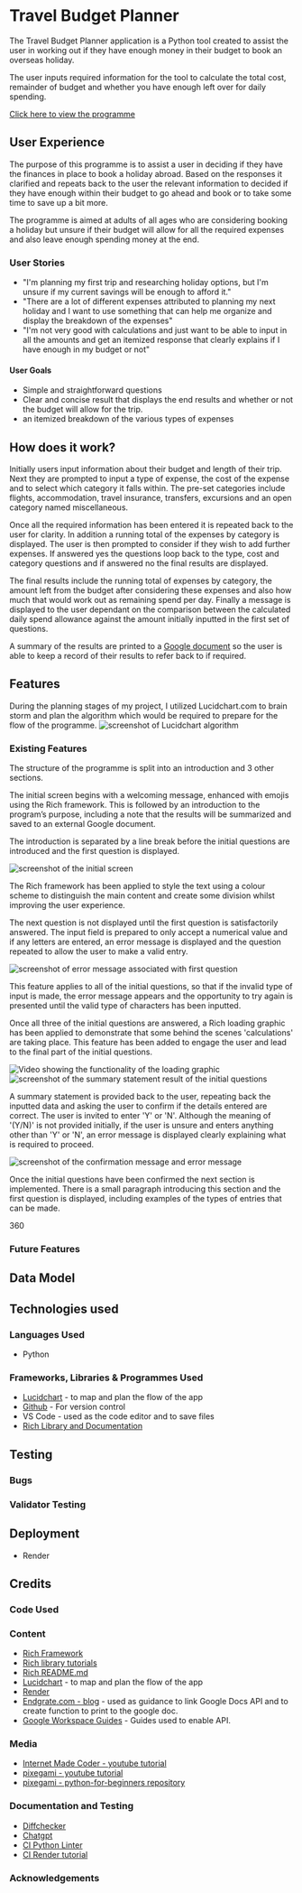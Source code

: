 # Travel Budget Planner 
The Travel Budget Planner application is a Python tool created to assist the user in working out if they have enough money in their budget to book an overseas holiday. 

The user inputs required information for the tool to calculate the total cost, remainder of budget and whether you have enough left over for daily spending. 

[Click here to view the programme](https://travel-budget-tool.onrender.com)

## User Experience
The purpose of this programme is to assist a user in deciding if they have the finances in place to book a holiday abroad. Based on the responses it clarified and repeats back to the user the relevant information to decided if they have enough within their budget to go ahead and book or to take some time to save up a bit more. 

The programme is aimed at adults of all ages who are considering booking a holiday but unsure if their budget will allow for all the required expenses and also leave enough spending money at the end. 

### User Stories
* "I'm planning my first trip and researching holiday options, but I'm unsure if my current savings will be enough to afford it."
* "There are a lot of different expenses attributed to planning my next holiday and I want to use something that can help me organize and display the breakdown of the expenses"
* "I'm not very good with calculations and just want to be able to input in all the amounts and get an itemized response that clearly explains if I have enough in my budget or not"

#### User Goals 
* Simple and straightforward questions
* Clear and concise result that displays the end results and whether or not the budget will allow for the trip. 
* an itemized breakdown of the various types of expenses

## How does it work?
Initially users input information about their budget and length of their trip. Next they are prompted to input a type of expense, the cost of the expense and to select which category it falls within. The pre-set categories include flights, accommodation, travel insurance, transfers, excursions and an open category named miscellaneous. 

Once all the required information has been entered it is repeated back to the user for clarity. In addition a running total of the expenses by category is displayed. The user is then prompted to consider if they wish to add further expenses. If answered yes the questions loop back to the type, cost and category questions and if answered no the final results are displayed.

The final results include the running total of expenses by category, the amount left from the budget after considering these expenses and also how much that would work out as remaining spend per day. Finally a message is displayed to the user dependant on the comparison between the calculated daily spend allowance against the amount initially inputted in the first set of questions. 

A summary of the results are printed to a [Google document](https://docs.google.com/document/d/1ev4aBGg3904TWkGkpIIZq0NqTvKKHihuFNdtoBOZ9Rk/edit?usp=sharing) so the user is able to keep a record of their results to refer back to if required.

## Features
During the planning stages of my project, I utilized Lucidchart.com to brain storm and plan the algorithm which would be required to prepare for the flow of the programme.
![screenshot of Lucidchart algorithm](/documentation/lucid_chart_algo.webp) 

### Existing Features
The structure of the programme is split into an introduction and 3 other sections. 

The initial screen begins with a welcoming message, enhanced with emojis using the Rich framework. This is followed by an introduction to the program’s purpose, including a note that the results will be summarized and saved to an external Google document.

The introduction is separated by a line break before the initial questions are introduced and the first question is displayed. 

![screenshot of the initial screen](/documentation/intro_screen.jpg)

The Rich framework has been applied to style the text using a colour scheme to distinguish the main content and create some division whilst improving the user experience.

The next question is not displayed until the first question is satisfactorily answered. The input field is prepared to only accept a numerical value and if any letters are entered, an error message is displayed and the question repeated to allow the user to make a valid entry. 

![screenshot of error message associated with first question](/documentation/first_q_error.jpg)

This feature applies to all of the initial questions, so that if the invalid type of input is made, the error message appears and the opportunity to try again is presented until the valid type of characters has been inputted. 

Once all three of the initial questions are answered, a Rich loading graphic has been applied to demonstrate that some behind the scenes 'calculations' are taking place. This feature has been added to engage the user and lead to the final part of the initial questions. 

![Video showing the functionality of the loading graphic](/documentation/loading_graphic.gif)
![screenshot of the summary statement result of the initial questions](/documentation/intial_q_statement.jpg)

A summary statement is provided back to the user, repeating back the inputted data and asking the user to confirm if the details entered are correct. The user is invited to enter 'Y' or 'N'. Although the meaning of '(Y/N)' is not provided initially, if the user is unsure and enters anything other than 'Y' or 'N', an error message is displayed clearly explaining what is required to proceed. 

![screenshot of the confirmation message and error message](/documentation/y_n.jpg)

Once the initial questions have been confirmed the next section is implemented. There is a small paragraph introducing this section and the first question is displayed, including examples of the types of entries that can be made. 

360

### Future Features

## Data Model

## Technologies used 
### Languages Used 
* Python
### Frameworks, Libraries & Programmes Used
* [Lucidchart](https://www.lucidchart.com/pages) - to map and plan the flow of the app
* [Github](https://github.com/) - For version control 
* VS Code - used as the code editor and to save files
* [Rich Library and Documentation](https://rich.readthedocs.io/en/stable/index.html)

## Testing 
### Bugs 
### Validator Testing 

## Deployment 
* Render

## Credits
### Code Used 
### Content
* [Rich Framework](https://rich.readthedocs.io/en/stable/index.html)
* [Rich library tutorials](https://calmcode.io/course/rich/introduction)
* [Rich README.md](https://github.com/textualize/rich/blob/master/README.md)
* [Lucidchart](https://www.lucidchart.com/pages) - to map and plan the flow of the app
* [Render](https://render.com/)
* [Endgrate.com - blog](https://endgrate.com/blog/how-to-get-document-texts-with-the-google-docs-api-in-python) - used as guidance to link Google Docs API and to create function to print to the google doc.
* [Google Workspace Guides](https://developers.google.com/workspace/docs/api/quickstart/python) - Guides used to enable API.
### Media
* [Internet Made Coder - youtube tutorial](https://www.youtube.com/watch?v=4TZ1K8EHT2M)
* [pixegami - youtube tutorial](https://www.youtube.com/watch?v=HTD86h69PtE)
* [pixegami - python-for-beginners repository](https://github.com/pixegami/python-for-beginners/tree/main)
### Documentation and Testing
* [Diffchecker](https://www.diffchecker.com/)
* [Chatgpt](https://chatgpt.com/)
* [CI Python Linter](https://pep8ci.herokuapp.com/)
* [CI Render tutorial](https://code-institute-students.github.io/deployment-docs/03-render/)

### Acknowledgements

